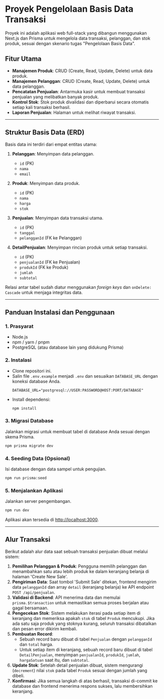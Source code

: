 # Proyek Pengelolaan Basis Data Transaksi

Proyek ini adalah aplikasi web full-stack yang dibangun menggunakan Next.js dan Prisma untuk mengelola data transaksi, pelanggan, dan stok produk, sesuai dengan skenario tugas "Pengelolaan Basis Data".

## Fitur Utama

- **Manajemen Produk**: CRUD (Create, Read, Update, Delete) untuk data produk.
- **Manajemen Pelanggan**: CRUD (Create, Read, Update, Delete) untuk data pelanggan.
- **Pencatatan Penjualan**: Antarmuka kasir untuk membuat transaksi penjualan yang melibatkan banyak produk.
- **Kontrol Stok**: Stok produk divalidasi dan diperbarui secara otomatis setiap kali transaksi berhasil.
- **Laporan Penjualan**: Halaman untuk melihat riwayat transaksi.

---

## Struktur Basis Data (ERD)

Basis data ini terdiri dari empat entitas utama:

1.  **Pelanggan**: Menyimpan data pelanggan.
    - `id` (PK)
    - `nama`
    - `email`

2.  **Produk**: Menyimpan data produk.
    - `id` (PK)
    - `nama`
    - `harga`
    - `stok`

3.  **Penjualan**: Menyimpan data transaksi utama.
    - `id` (PK)
    - `tanggal`
    - `pelangganId` (FK ke Pelanggan)

4.  **DetailPenjualan**: Menyimpan rincian produk untuk setiap transaksi.
    - `id` (PK)
    - `penjualanId` (FK ke Penjualan)
    - `produkId` (FK ke Produk)
    - `jumlah`
    - `subtotal`

Relasi antar tabel sudah diatur menggunakan *foreign keys* dan `onDelete: Cascade` untuk menjaga integritas data.

---

## Panduan Instalasi dan Penggunaan

### 1. Prasyarat

- Node.js
- npm / yarn / pnpm
- PostgreSQL (atau database lain yang didukung Prisma)

### 2. Instalasi

- Clone repositori ini.
- Salin file `.env.example` menjadi `.env` dan sesuaikan `DATABASE_URL` dengan koneksi database Anda.
  ```
  DATABASE_URL="postgresql://USER:PASSWORD@HOST:PORT/DATABASE"
  ```
- Install dependensi:
  ```bash
  npm install
  ```

### 3. Migrasi Database

Jalankan migrasi untuk membuat tabel di database Anda sesuai dengan skema Prisma.

```bash
npm prisma migrate dev
```

### 4. Seeding Data (Opsional)

Isi database dengan data sampel untuk pengujian.

```bash
npm run prisma:seed
```

### 5. Menjalankan Aplikasi

Jalankan server pengembangan.

```bash
npm run dev
```

Aplikasi akan tersedia di [http://localhost:3000](http://localhost:3000).

---

## Alur Transaksi

Berikut adalah alur data saat sebuah transaksi penjualan dibuat melalui sistem:

1.  **Pemilihan Pelanggan & Produk**: Pengguna memilih pelanggan dan menambahkan satu atau lebih produk ke dalam keranjang belanja di halaman 'Create New Sale'.
2.  **Pengiriman Data**: Saat tombol 'Submit Sale' ditekan, frontend mengirim data `pelangganId` dan array `detail` (keranjang belanja) ke API endpoint `POST /api/penjualan`.
3.  **Validasi di Backend**: API menerima data dan memulai `prisma.$transaction` untuk memastikan semua proses berjalan atau gagal bersamaan.
4.  **Pengecekan Stok**: Sistem melakukan iterasi pada setiap item di keranjang dan memeriksa apakah `stok` di tabel `Produk` mencukupi. Jika ada satu saja produk yang stoknya kurang, seluruh transaksi dibatalkan dan pesan error dikirim kembali.
5.  **Pembuatan Record**: 
    - Sebuah record baru dibuat di tabel `Penjualan` dengan `pelangganId` dan `total` harga.
    - Untuk setiap item di keranjang, sebuah record baru dibuat di tabel `DetailPenjualan`, menyimpan `penjualanId`, `produkId`, `jumlah`, `hargaSatuan` saat itu, dan `subtotal`.
6.  **Update Stok**: Setelah detail penjualan dibuat, sistem mengurangi (`decrement`) nilai `stok` pada tabel `Produk` sesuai dengan jumlah yang dibeli.
7.  **Konfirmasi**: Jika semua langkah di atas berhasil, transaksi di-commit ke database dan frontend menerima respons sukses, lalu membersihkan keranjang.

